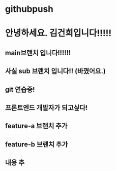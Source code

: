 # githubpush

# 안녕하세요. 김건희입니다!!!!!

## main브랜치 입니다!!!!!!

## 사실 sub 브랜치 입니다!! (바꼈어요.)

## git 연습중!

## 프론트엔드 개발자가 되고싶다!

## feature-a 브랜치 추가

## feature-b 브랜치 추가

## 내용 추
